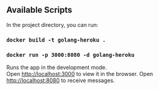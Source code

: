 ## Available Scripts

In the project directory, you can run:

### `docker build -t golang-heroku .`
### `docker run -p 3000:8080 -d golang-heroku`

Runs the app in the development mode.<br />
Open [http://localhost:3000](http://localhost:3000) to view it in the browser.
Open [http://localhost:8080](http://localhost:8080) to receive messages.
